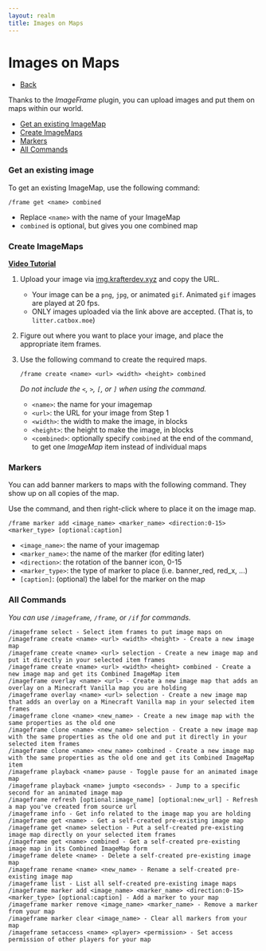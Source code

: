 ```yaml
---
layout: realm
title: Images on Maps
---
```

# Images on Maps
- [Back](/kraftersrealm)

Thanks to the *ImageFrame* plugin, you can upload images and put them on maps within our world.

- [Get an existing ImageMap](#get-an-existing-image)
- [Create ImageMaps](#create-imagemaps)
- [Markers](#markers)
- [All Commands](#all-commands)

### Get an existing image

To get an existing ImageMap, use the following command:
```
/frame get <name> combined
```
- Replace `<name>` with the name of your ImageMap
- `combined` is optional, but gives you one combined map

### Create ImageMaps

**[Video Tutorial](https://youtu.be/N0PnFbWPD1A)**

1. Upload your image via [img.krafterdev.xyz](https://img.krafterdev.xyz) and copy the URL.
   - Your image can be a `png`, `jpg`, or animated `gif`. Animated `gif` images are played at 20 fps.
   - ONLY images uploaded via the link above are accepted. (That is, to `litter.catbox.moe`)

2. Figure out where you want to place your image, and place the appropriate item frames.

3. Use the following command to create the required maps.
   ```
   /frame create <name> <url> <width> <height> combined
   ```
   *Do not include the `<`, `>`, `[`, or `]` when using the command.*
   - `<name>`: the name for your imagemap
   - `<url>`: the URL for your image from Step 1
   - `<width>`: the width to make the image, in blocks
   - `<height>`: the height to make the image, in blocks
   - `<combined>`: optionally specify `combined` at the end of the command, to get one *ImageMap* item instead of individual maps

### Markers

You can add banner markers to maps with the following command. They show up on all copies of the map.

Use the command, and then right-click where to place it on the image map.
```
/frame marker add <image_name> <marker_name> <direction:0-15> <marker_type> [optional:caption]
```
- `<image_name>`: the name of your imagemap
- `<marker_name>`: the name of the marker (for editing later)
- `<direction>`: the rotation of the banner icon, 0-15
- `<marker_type>`: the type of marker to place (i.e. banner_red, red_x, ...)
- `[caption]`: (optional) the label for the marker on the map

### All Commands

*You can use `/imageframe`, `/frame`, or `/if` for commands.*
```
/imageframe select - Select item frames to put image maps on
/imageframe create <name> <url> <width> <height> - Create a new image map
/imageframe create <name> <url> selection - Create a new image map and put it directly in your selected item frames
/imageframe create <name> <url> <width> <height> combined - Create a new image map and get its Combined ImageMap item
/imageframe overlay <name> <url> - Create a new image map that adds an overlay on a Minecraft Vanilla map you are holding
/imageframe overlay <name> <url> selection - Create a new image map that adds an overlay on a Minecraft Vanilla map in your selected item frames
/imageframe clone <name> <new_name> - Create a new image map with the same properties as the old one
/imageframe clone <name> <new_name> selection - Create a new image map with the same properties as the old one and put it directly in your selected item frames
/imageframe clone <name> <new_name> combined - Create a new image map with the same properties as the old one and get its Combined ImageMap item
/imageframe playback <name> pause - Toggle pause for an animated image map
/imageframe playback <name> jumpto <seconds> - Jump to a specific second for an animated image map
/imageframe refresh [optional:image_name] [optional:new_url] - Refresh a map you've created from source url
/imageframe info - Get info related to the image map you are holding
/imageframe get <name> - Get a self-created pre-existing image map
/imageframe get <name> selection - Put a self-created pre-existing image map directly on your selected item frames
/imageframe get <name> combined - Get a self-created pre-existing image map in its Combined ImageMap form
/imageframe delete <name> - Delete a self-created pre-existing image map
/imageframe rename <name> <new_name> - Rename a self-created pre-existing image map
/imageframe list - List all self-created pre-existing image maps
/imageframe marker add <image_name> <marker_name> <direction:0-15> <marker_type> [optional:caption] - Add a marker to your map
/imageframe marker remove <image_name> <marker_name> - Remove a marker from your map
/imageframe marker clear <image_name> - Clear all markers from your map
/imageframe setaccess <name> <player> <permission> - Set access permission of other players for your map
```
